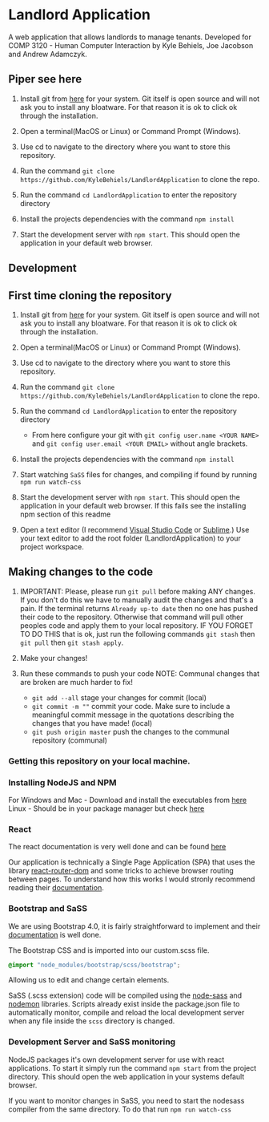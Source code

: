 # Landlord Application


A web application that allows landlords to manage tenants. Developed for COMP 3120 - Human Computer Interaction by Kyle Behiels, Joe Jacobson and Andrew Adamczyk.

## Piper see here

1. Install git from [here](https://git-scm.com/downloads) for your system. Git itself is open source and will not ask you to install any bloatware. For that reason it is ok to click ok through the installation.

2. Open a terminal(MacOS or Linux) or Command Prompt (Windows).

3. Use cd to navigate to the directory where you want to store this repository.  

4. Run the command `git clone https://github.com/KyleBehiels/LandlordApplication` to clone the repo.

5. Run the command `cd LandlordApplication` to enter the repository directory

6. Install the projects dependencies with the command `npm install`

7. Start the development server with `npm start`. This should open the application in your default web browser.


## Development


## First time cloning the repository


1. Install git from [here](https://git-scm.com/downloads) for your system. Git itself is open source and will not ask you to install any bloatware. For that reason it is ok to click ok through the installation.

2. Open a terminal(MacOS or Linux) or Command Prompt (Windows).

3. Use cd to navigate to the directory where you want to store this repository.  

4. Run the command `git clone https://github.com/KyleBehiels/LandlordApplication` to clone the repo.

5. Run the command `cd LandlordApplication` to enter the repository directory
    - From here configure your git with `git config user.name <YOUR NAME>` and `git config user.email <YOUR EMAIL>` without angle brackets.
6. Install the projects dependencies with the command `npm install`

6. Start watching `SaSS` files for changes, and compiling if found by running `npm run watch-css`

7. Start the development server with `npm start`. This should open the application in your default web browser.
    If this fails see the installing npm section of this readme
8. Open a text editor (I recommend [Visual Studio Code](https://code.visualstudio.com/) or [Sublime](https://www.sublimetext.com/).) Use your text editor to add the root folder (LandlordApplication) to your project workspace.

## Making changes to the code

1. IMPORTANT: Please, please run `git pull` before making ANY changes. If you don't do this we have to manually audit the changes and that's a pain. If the terminal returns `Already up-to date` then no one has pushed their code to the repository. Otherwise that command will pull other peoples code and apply them to your local repository. IF YOU FORGET TO DO THIS that is ok, just run the following commands `git stash` then `git pull` then `git stash apply`.

2. Make your changes!

3. Run these commands to push your code NOTE: Communal changes that are broken are much harder to fix! 
    - `git add --all` stage your changes for commit (local)
    - `git commit -m ""` commit your code. Make sure to include a meaningful commit message in the quotations describing the changes that you have made! (local)
    - `git push origin master` push the changes to the communal repository (communal)


### Getting this repository on your local machine.

### Installing NodeJS and NPM


For Windows and Mac - Download and install the executables from [here](https://nodejs.org/en/download/)
Linux - Should be in your package manager but check [here](https://nodejs.org/en/download/package-manager/)

### React

The react documentation is very well done and can be found [here](https://reactjs.org/docs/getting-started.html)

Our application is technically a Single Page Application (SPA) that uses the library [react-router-dom](https://www.npmjs.com/package/react-router-dom) and some tricks to achieve browser routing between pages. To understand how this works I would stronly recommend reading their [documentation](https://reacttraining.com/react-router/).

### Bootstrap and SaSS

We are using Bootstrap 4.0, it is fairly straightforward to implement and their [documentation](https://getbootstrap.com/docs/4.0/getting-started/introduction/) is well done.

The Bootstrap CSS and is imported into our custom.scss file.

```scss
@import "node_modules/bootstrap/scss/bootstrap";
```

Allowing us to edit and change certain elements. 

SaSS (.scss extension) code will be compiled using the [node-sass](https://www.npmjs.com/package/node-sass) and [nodemon](https://nodemon.io/) libraries. Scripts already exist inside the package.json file to automatically monitor, compile and reload the local development server when any file inside the `scss` directory is changed. 

### Development Server and SaSS monitoring 

NodeJS packages it's own development server for use with react applications. To start it simply run the command `npm start` from the project directory. This should open the web application in your systems default browser. 

If you want to monitor changes in SaSS, you need to start the nodesass compiler from the same directory. To do that run `npm run watch-css`


